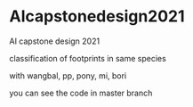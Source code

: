 # AIcapstonedesign2021
AI capstone design 2021

classification of footprints in same species

with wangbal, pp, pony, mi, bori

you can see the code in master branch
